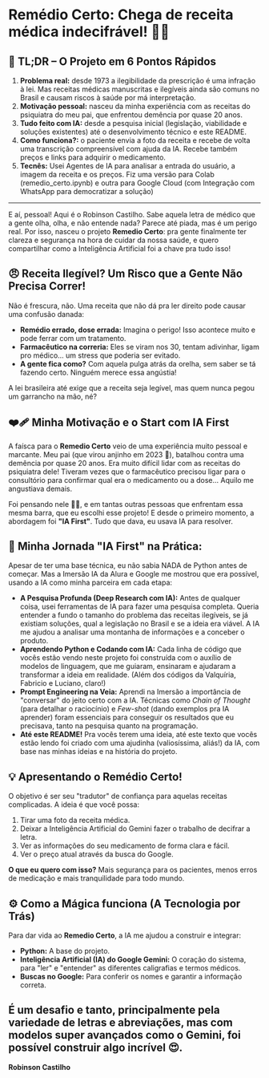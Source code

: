 # Remédio Certo: Chega de receita médica indecifrável! 💊✨

## 📌 TL;DR – O Projeto em 6 Pontos Rápidos

1. **Problema real:** desde 1973 a ilegibilidade da prescrição é uma infração à lei. Mas receitas médicas manuscritas e ilegíveis ainda são comuns no Brasil e causam riscos à saúde por má interpretação.
2. **Motivação pessoal:** nasceu da minha experiência com as receitas do psiquiatra do meu pai, que enfrentou demência por quase 20 anos.
3. **Tudo feito com IA:** desde a pesquisa inicial (legislação, viabilidade e soluções existentes) até o desenvolvimento técnico e este README.
4. **Como funciona?:** o paciente envia a foto da receita e recebe de volta uma transcrição compreensível com ajuda da IA. Recebe também preços e links para adquirir o medicamento.
5. **Tecnês:**  Usei Agentes de IA para analisar a entrada do usuário, a imagem da receita e os preços. Fiz uma versão para Colab (remedio_certo.ipynb) e outra para Google Cloud (com Integração com WhatsApp para democratizar a solução)

---

E aí, pessoal! Aqui é o Robinson Castilho. Sabe aquela letra de médico que a gente olha, olha, e não entende nada? Parece até piada, mas é um perigo real. Por isso, nasceu o projeto **Remedio Certo**: pra gente finalmente ter clareza e segurança na hora de cuidar da nossa saúde, e quero compartilhar como a Inteligência Artificial foi a chave pra tudo isso!

## 😠 Receita Ilegível? Um Risco que a Gente Não Precisa Correr!

Não é frescura, não. Uma receita que não dá pra ler direito pode causar uma confusão danada:
* **Remédio errado, dose errada:** Imagina o perigo! Isso acontece muito e pode ferrar com um tratamento.
* **Farmacêutico na correria:** Eles se viram nos 30, tentam adivinhar, ligam pro médico... um stress que poderia ser evitado.
* **A gente fica como?** Com aquela pulga atrás da orelha, sem saber se tá fazendo certo. Ninguém merece essa angústia!

A lei brasileira até exige que a receita seja legível, mas quem nunca pegou um garrancho na mão, né?

## ❤️‍🩹 Minha Motivação e o Start com IA First

A faísca para o **Remedio Certo** veio de uma experiência muito pessoal e marcante. Meu pai (que virou anjinho em 2023 🙏), batalhou contra uma demência por quase 20 anos. Era muito difícil lidar com as receitas do psiquiatra dele! Tiveram vezes que o farmacêutico precisou ligar para o consultório para confirmar qual era o medicamento ou a dose... Aquilo me angustiava demais.

Foi pensando nele 👼🏻, e em tantas outras pessoas que enfrentam essa mesma barra, que eu escolhi esse projeto! E desde o primeiro momento, a abordagem foi **"IA First"**. Tudo que dava, eu usava IA para resolver.

## 🚀 Minha Jornada "IA First" na Prática:

Apesar de ter uma base técnica, eu não sabia NADA de Python antes de começar. Mas a Imersão IA da Alura e Google me mostrou que era possível, usando a IA como minha parceira em cada etapa:

* **A Pesquisa Profunda (Deep Research com IA):** Antes de qualquer coisa, usei ferramentas de IA para fazer uma pesquisa completa. Queria entender a fundo o tamanho do problema das receitas ilegíveis, se já existiam soluções, qual a legislação no Brasil e se a ideia era viável. A IA me ajudou a analisar uma montanha de informações e a conceber o produto.
* **Aprendendo Python e Codando com IA:** Cada linha de código que vocês estão vendo neste projeto foi construída com o auxílio de modelos de linguagem, que me guiaram, ensinaram e ajudaram a transformar a ideia em realidade. (Além dos códigos da Valquíria, Fabricio e Luciano, claro!)
* **Prompt Engineering na Veia:** Aprendi na Imersão a importância de "conversar" do jeito certo com a IA. Técnicas como *Chain of Thought* (para detalhar o raciocínio) e *Few-shot* (dando exemplos pra IA aprender) foram essenciais para conseguir os resultados que eu precisava, tanto na pesquisa quanto na programação.
* **Até este README!** Pra vocês terem uma ideia, até este texto que vocês estão lendo foi criado com uma ajudinha (valiosíssima, aliás!) da IA, com base nas minhas ideias e na história do projeto.

## 💡 Apresentando o Remédio Certo!

O objetivo é ser seu "tradutor" de confiança para aquelas receitas complicadas. A ideia é que você possa:
1.  Tirar uma foto da receita médica.
2.  Deixar a Inteligência Artificial do Gemini fazer o trabalho de decifrar a letra.
3.  Ver as informações do seu medicamento de forma clara e fácil.
4.  Ver o preço atual através da busca do Google.

**O que eu quero com isso?** Mais segurança para os pacientes, menos erros de medicação e mais tranquilidade para todo mundo.

## ⚙️ Como a Mágica funciona (A Tecnologia por Trás)

Para dar vida ao **Remedio Certo**, a IA me ajudou a construir e integrar:
* **Python:** A base do projeto.
* **Inteligência Artificial (IA) do Google Gemini:** O coração do sistema, para "ler" e "entender" as diferentes caligrafias e termos médicos.
* **Buscas no Google:** Para conferir os nomes e garantir a informação correta.

É um desafio e tanto, principalmente pela variedade de letras e abreviações, mas com modelos super avançados como o Gemini, foi possível construir algo incrível 😍.
---

**Robinson Castilho**

